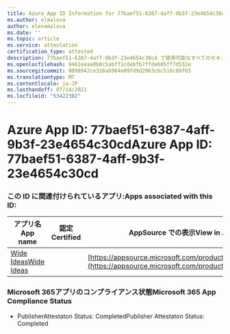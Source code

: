 ```yaml
---
title: Azure App ID Information for 77baef51-6387-4aff-9b3f-23e4654c30cd
ms.author: elmalova
author: elenamalova
ms.date: ''
ms.topic: article
ms.service: attestation
certification_type: attested
description: 77baef51-6387-4aff-9b3f-23e4654c30cd で使用可能なすべてのセキュリティおよびコンプライアンス情報。
ms.openlocfilehash: 9461eeaa0b0c5abff1cdebfb7ffde605ff7d532e
ms.sourcegitcommit: 0098942ce316ab984e09fd9d2063cbc516c8bfb5
ms.translationtype: MT
ms.contentlocale: ja-JP
ms.lasthandoff: 07/14/2021
ms.locfileid: "53422382"
---
```

# <a name="azure-app-id-77baef51-6387-4aff-9b3f-23e4654c30cd"></a><span data-ttu-id="40a5c-103">Azure App ID: 77baef51-6387-4aff-9b3f-23e4654c30cd</span><span class="sxs-lookup"><span data-stu-id="40a5c-103">Azure App ID: 77baef51-6387-4aff-9b3f-23e4654c30cd</span></span>


### <a name="apps-associated-with-this-id"></a><span data-ttu-id="40a5c-104">この ID に関連付けられているアプリ:</span><span class="sxs-lookup"><span data-stu-id="40a5c-104">Apps associated with this ID:</span></span>
| <span data-ttu-id="40a5c-105">**アプリ名**</span><span class="sxs-lookup"><span data-stu-id="40a5c-105">**App name**</span></span> | <span data-ttu-id="40a5c-106">**認定**</span><span class="sxs-lookup"><span data-stu-id="40a5c-106">**Certified**</span></span> | <span data-ttu-id="40a5c-107">**AppSource での表示**</span><span class="sxs-lookup"><span data-stu-id="40a5c-107">**View in AppSource**</span></span> |
|-|-|-|
| [<span data-ttu-id="40a5c-108">Wide Ideas</span><span class="sxs-lookup"><span data-stu-id="40a5c-108">Wide Ideas</span></span>](https://docs.microsoft.com/en-us/microsoft-365-app-certification/forward/WA200000819) |  | [https://appsource.microsoft.com/product/office/WA200000819](https://appsource.microsoft.com/product/office/WA200000819) |

### <a name="microsoft-365-app-compliance-status"></a><span data-ttu-id="40a5c-109">Microsoft 365アプリのコンプライアンス状態</span><span class="sxs-lookup"><span data-stu-id="40a5c-109">Microsoft 365 App Compliance Status</span></span>
- <span data-ttu-id="40a5c-110">PublisherAttestaton Status: Completed</span><span class="sxs-lookup"><span data-stu-id="40a5c-110">Publisher Attestaton Status: Completed</span></span>
